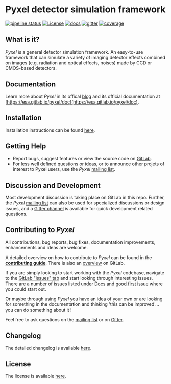 Pyxel detector simulation framework
===================================

[![pipeline status](https://gitlab.com/esa/pyxel/badges/master/pipeline.svg)](https://gitlab.esa.int/sci-fv/pyxel-mirror/pipelines)
[![License](https://img.shields.io/badge/license-MIT-green.svg)](https://gitlab.com/esa/pyxel/blob/master/LICENSE)
[![docs](https://esa.gitlab.io/pyxel/documentation.svg)](https://esa.gitlab.io/pyxel/doc)
[![gitter](https://badges.gitter.im/pyxel-framework/community.svg)](https://gitter.im/pyxel-framework/community)
[![coverage](https://gitlab.com/esa/pyxel/badges/master/coverage.svg)](http://sci-fv.io.esa.int/pyxel-mirror/coverage/)


## What is it?

*Pyxel* is a general detector simulation framework.
An easy-to-use framework that can simulate a variety of imaging detector
effects combined on images (e.g. radiation and optical effects, noises)
made by CCD or CMOS-based detectors.


## Documentation

Learn more about *Pyxel* in its offical [blog](https://esa.gitlab.io/pyxel) and its official documentation at [https://esa.gitlab.io/pyxel/doc](https://esa.gitlab.io/pyxel/doc).


## Installation

Installation instructions can be found [here](https://esa.gitlab.io/pyxel/doc/install.html).

## Getting Help


* Report bugs, suggest features or view the source code on [GitLab](https://gitlab.com/esa/pyxel).
* For less well defined questions or ideas, or to announce other projets of interest to Pyxel users, use the *Pyxel* [mailing list](https://rssd-mgw.estec.esa.int:81/mailman/listinfo/pyxel).

## Discussion and Development

Most development discussion is taking place on GitLab in this repo.
Further, the *Pyxel* [mailing list](https://rssd-mgw.estec.esa.int:81/mailman/listinfo/pyxel) can also be used for specialized discussions or design issues, and a [Gitter channel](https://gitter.im/pyxel-framework/community) is available for quick development related questions.


## Contributing to *Pyxel*

All contributions, bug reports, bug fixes, documentation improvements, enhancements and ideas are welcome.

A detailed overview on how to contribute to *Pyxel* can be found in the
**[contributing guide](https://esa.gitlab.io/pyxel/doc/contributing.html)**.
There is also an [overview](.gitlab/CONTRIBUTING.md) on GitLab.

If you are simply looking to start working with the *Pyxel* codebase, navigate to the
[GitLab "issues" tab](https://gitlab.com/esa/pyxel/issues) and start looking through interesting issues.
There are a number of issues listed under [Docs](https://gitlab.com/esa/pyxel/issues?label_name%5B%5D=documentation) and [good first issue](https://gitlab.com/esa/pyxel/issues?label_name%5B%5D=good+first+issue) where you could start out.

Or maybe through using *Pyxel* you have an idea of your own or are looking for something in the documentation and thinking 'this can be improved'... you can do something about it !

Feel free to ask questions on the [mailing list](https://rssd-mgw.estec.esa.int:81/mailman/listinfo/pyxel) or on [Gitter](https://gitter.im/pyxel-framework/community).


## Changelog

The detailed changelog is available [here](https://esa.gitlab.io/pyxel/doc/changelog.html).


## License

The license is available [here](https://esa.gitlab.io/pyxel/doc/license.html).
